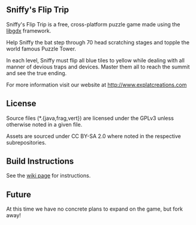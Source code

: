 Sniffy's Flip Trip
------------------

Sniffy's Flip Trip is a free, cross-platform puzzle game made using the 
[libgdx](https://github.com/libgdx/libgdx) framework.

Help Sniffy the bat step through 70 head scratching stages and topple 
the world famous Puzzle Tower.

In each level, Sniffy must flip all blue tiles to yellow while dealing 
with all manner of devious traps and devices. Master them all to reach 
the summit and see the true ending. 

For more information visit our website at http://www.explatcreations.com

License
-------

Source files (*.{java,frag,vert}) are licensed under the GPLv3 unless 
otherwise noted in a given file.

Assets are sourced under CC BY-SA 2.0 where noted in the respective 
subrepositories.

Build Instructions
------------------

See the [wiki page](https://github.com/ExplatCreations/sft/wiki/how-to) for instructions.

Future
------

At this time we have no concrete plans to expand on the game, but fork away!
